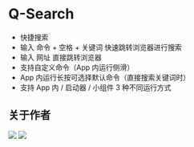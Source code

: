 # Q-Search

- 快捷搜索
- 输入 命令 + 空格 + 关键词 快速跳转浏览器进行搜索
- 输入 网址 直接跳转浏览器
- 支持自定义命令（App 内运行侧滑）
- App 内运行长按可选择默认命令（直接搜索关键词时）
- 支持 App 内 / 启动器 / 小组件 3 种不同运行方式
  

## 关于作者
[![](https://img.shields.io/badge/GitHub-Neurogram--R-brightgreen.svg?logo=GitHub&logoColor=white)](https://github.com/Neurogram-R)  [![](https://img.shields.io/badge/Telegram-@Neurogram-1A92D2.svg?logo=Telegram&logoColor=white)](https://t.me/Neurogram)
